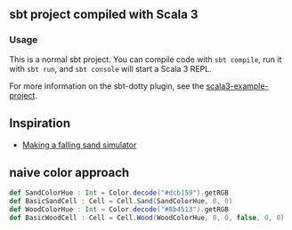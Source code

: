 ## sbt project compiled with Scala 3

### Usage

This is a normal sbt project. You can compile code with `sbt compile`, run it with `sbt run`, and `sbt console` will start a Scala 3 REPL.

For more information on the sbt-dotty plugin, see the
[scala3-example-project](https://github.com/scala/scala3-example-project/blob/main/README.md).

## Inspiration

- [Making a falling sand simulator](https://jason.today/falling-sand)

## naive color approach

```scala
def SandColorHue : Int = Color.decode("#dcb159").getRGB
def BasicSandCell : Cell = Cell.Sand(SandColorHue, 0, 0)
def WoodColorHue : Int = Color.decode("#8b4513").getRGB
def BasicWoodCell : Cell = Cell.Wood(WoodColorHue, 0, 0, false, 0, 0)
```